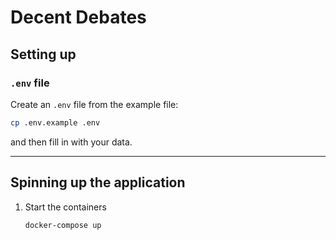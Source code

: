 # Decent Debates

## Setting up

### `.env` file

Create an `.env` file from the example file:

```bash
cp .env.example .env
```

and then fill in with your data.

---

## Spinning up the application

1. Start the containers

    ```bash
    docker-compose up
    ```
